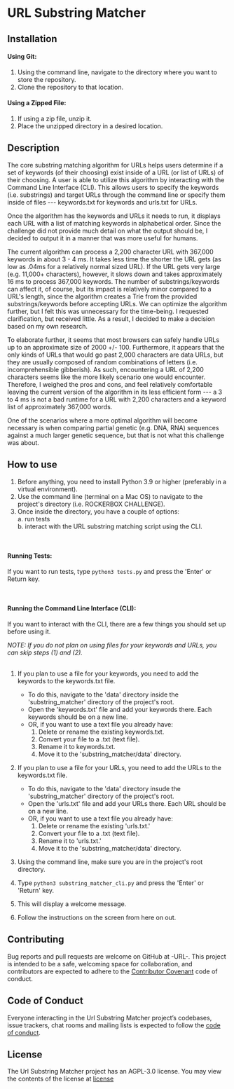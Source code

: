 # URL Substring Matcher

## Installation

#### Using Git:
1. Using the command line, navigate to the directory where you want to store the repository. 
3. Clone the repository to that location.

#### Using a Zipped File:
1. If using a zip file, unzip it.
2. Place the unzipped directory in a desired location.

## Description
The core substring matching algorithm for URLs helps users determine if a set of keywords (of their choosing) exist
inside of a URL (or list of URLs) of their choosing. A user is able to utilize this algorithm by interacting with the Command Line Interface (CLI). This allows users to specify the keywords (i.e. substrings) and target URLs through the command line or specify them inside of files --- keywords.txt for keywords and urls.txt for URLs.

Once the algorithm has the keywords and URLs it needs to run, it displays each URL with a list of matching keywords in alphabetical order. Since the challenge did not provide much detail on what the output should be, I decided to output it in a manner that was more useful for humans.

The current algorithm can process a 2,200 character URL with 367,000 keywords in about 3 - 4 ms. It takes less time the shorter the URL gets (as low as .04ms for a relatively normal sized URL). If the URL gets very large (e.g. 11,000+ characters), however, it slows down and takes approximately 16 ms to process 367,000 keywords. The number of substrings/keywords can affect it, of course, but its impact is relatively minor compared to a URL's length, since the algorithm creates a Trie from the provided substrings/keywords before accepting URLs. We can optimize the algorithm further, but I felt this was unnecessary for the time-being. I requested clarification, but received little. As a result, I decided to make a decision based on my own research.

To elaborate further, it seems that most browsers can safely handle URLs up to an approximate size of 2000 +/- 100. Furthermore, it appears that the only kinds of URLs that would go past 2,000 characters are data URLs, but they are usually composed of random combinations of letters (i.e. incomprehensible gibberish). As such, encountering a URL of 2,200 characters seems like the more likely scenario one would encounter. Therefore, I  weighed the pros and cons, and feel relatively comfortable leaving the current version of the algorithm in its less efficient form --- a 3 to 4 ms is not a bad runtime for a URL with 2,200 characters and a keyword list of approximately 367,000 words.

One of the scenarios where a more optimal algorithm will become necessary is when comparing partial genetic (e.g. DNA, RNA) sequences against a much larger genetic sequence, but that is not what this challenge was about.
## How to use

1. Before anything, you need to install Python 3.9 or higher (preferably in a virtual environment). 
2. Use the command line (terminal on a Mac OS) to navigate to the project's directory (i.e. ROCKERBOX CHALLENGE).
3. Once inside the directory, you have a couple of options:
   <br>a. run tests
   <br>b. interact with the URL substring matching script using the CLI.

<br>

#### Running Tests:
If you want to run tests, type `python3 tests.py` and press the 'Enter' or Return key.

<br>

#### Running the Command Line Interface (CLI):
If you want to interact with the CLI, there are a few things you should set up before using it.

*NOTE: If you do not plan on using files for your keywords and URLs, you can skip steps (1) and (2).*
<br>
<br>

1. If you plan to use a file for your keywords, you need to add the keywords to the keywords.txt file.
   - To do this, navigate to the 'data' directory inside the 'substring_matcher' directory of the project's root.
   - Open the 'keywords.txt' file and add your keywords there. Each keywords should be on a new line.
   - OR, if you want to use a text file you already have:
     1. Delete or rename the existing keywords.txt.
     2. Convert your file to a .txt (text file).
     3. Rename it to keywords.txt.
     4. Move it to the 'substring_matcher/data' directory.
   
2. If you plan to use a file for your URLs, you need to add the URLs to the keywords.txt file.
   - To do this, navigate to the 'data' directory insude the 'substring_matcher' directory of the project's root.
   - Open the 'urls.txt' file and add your URLs there. Each URL should be on a new line.
   - OR, if you want to use a text file you already have:
     1. Delete or rename the existing 'urls.txt.'
     2. Convert your file to a .txt (text file).
     3. Rename it to 'urls.txt.'
     4. Move it to the 'substring_matcher/data' directory.
   
3. Using the command line, make sure you are in the project's root directory.
4. Type `python3 substring_matcher_cli.py` and press the 'Enter' or 'Return' key.
5. This will display a welcome message.
6. Follow the instructions on the screen from here on out.

## Contributing

Bug reports and pull requests are welcome on GitHub at -URL-. This project is intended to be a safe, welcoming space for collaboration, and contributors are expected to adhere to the [Contributor Covenant](http://contributor-covenant.org) code of conduct.

## Code of Conduct

Everyone interacting in the Url Substring Matcher project’s codebases, issue trackers, chat rooms and mailing lists is expected to follow the [code of conduct]().

## License
The Url Substring Matcher project has an AGPL-3.0 license. You may view the contents of the license at [license]()
